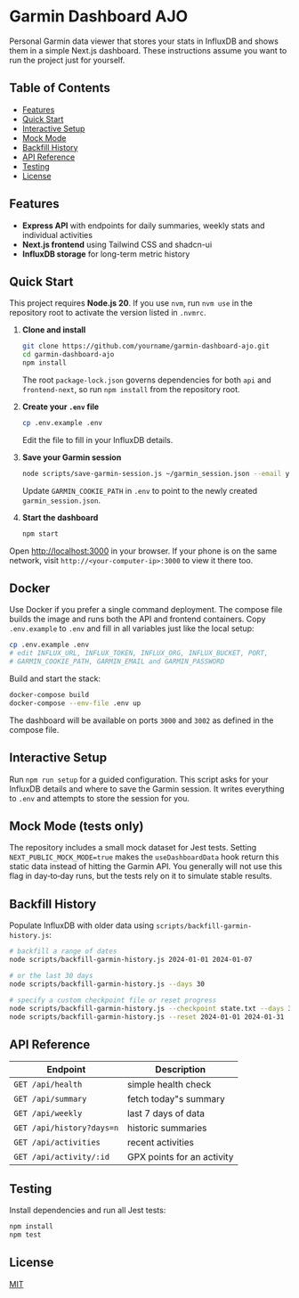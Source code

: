 # Garmin Dashboard AJO

Personal Garmin data viewer that stores your stats in InfluxDB and shows them in a simple Next.js dashboard. These instructions assume you want to run the project just for yourself.

## Table of Contents

- [Features](#features)
- [Quick Start](#quick-start)
- [Interactive Setup](#interactive-setup)
- [Mock Mode](#mock-mode)
- [Backfill History](#backfill-history)
- [API Reference](#api-reference)
- [Testing](#testing)
- [License](#license)

## Features

- **Express API** with endpoints for daily summaries, weekly stats and individual activities
- **Next.js frontend** using Tailwind CSS and shadcn-ui
- **InfluxDB storage** for long-term metric history

## Quick Start

This project requires **Node.js 20**. If you use `nvm`, run `nvm use` in the
repository root to activate the version listed in `.nvmrc`.

1. **Clone and install**

   ```bash
   git clone https://github.com/yourname/garmin-dashboard-ajo.git
   cd garmin-dashboard-ajo
   npm install
   ```
   The root `package-lock.json` governs dependencies for both `api` and `frontend-next`, so run `npm install` from the repository root.

2. **Create your `.env` file**

   ```bash
   cp .env.example .env
   ```
   Edit the file to fill in your InfluxDB details.

3. **Save your Garmin session**

   ```bash
   node scripts/save-garmin-session.js ~/garmin_session.json --email you@example.com --password yourPassword
   ```
   Update `GARMIN_COOKIE_PATH` in `.env` to point to the newly created `garmin_session.json`.

4. **Start the dashboard**

   ```bash
   npm start
   ```

Open [http://localhost:3000](http://localhost:3000) in your browser. If your phone is on the same network, visit `http://<your-computer-ip>:3000` to view it there too.

## Docker
Use Docker if you prefer a single command deployment. The compose file builds
the image and runs both the API and frontend containers. Copy `.env.example`
to `.env` and fill in all variables just like the local setup:

```bash
cp .env.example .env
# edit INFLUX_URL, INFLUX_TOKEN, INFLUX_ORG, INFLUX_BUCKET, PORT,
# GARMIN_COOKIE_PATH, GARMIN_EMAIL and GARMIN_PASSWORD
```

Build and start the stack:

```bash
docker-compose build
docker-compose --env-file .env up
```

The dashboard will be available on ports `3000` and `3002` as defined in the compose file.

## Interactive Setup

Run `npm run setup` for a guided configuration. This script asks for your
InfluxDB details and where to save the Garmin session. It writes everything to
`.env` and attempts to store the session for you.

## Mock Mode (tests only)

The repository includes a small mock dataset for Jest tests. Setting
`NEXT_PUBLIC_MOCK_MODE=true` makes the `useDashboardData` hook return this
static data instead of hitting the Garmin API. You generally will not use this
flag in day‑to‑day runs, but the tests rely on it to simulate stable results.

## Backfill History

Populate InfluxDB with older data using `scripts/backfill-garmin-history.js`:

```bash
# backfill a range of dates
node scripts/backfill-garmin-history.js 2024-01-01 2024-01-07

# or the last 30 days
node scripts/backfill-garmin-history.js --days 30

# specify a custom checkpoint file or reset progress
node scripts/backfill-garmin-history.js --checkpoint state.txt --days 30
node scripts/backfill-garmin-history.js --reset 2024-01-01 2024-01-31
```

## API Reference

| Endpoint | Description |
| -------- | ----------- |
| `GET /api/health` | simple health check |
| `GET /api/summary` | fetch today"s summary |
| `GET /api/weekly` | last 7 days of data |
| `GET /api/history?days=n` | historic summaries |
| `GET /api/activities` | recent activities |
| `GET /api/activity/:id` | GPX points for an activity |

## Testing

Install dependencies and run all Jest tests:

```bash
npm install
npm test
```

## License

[MIT](LICENSE)
